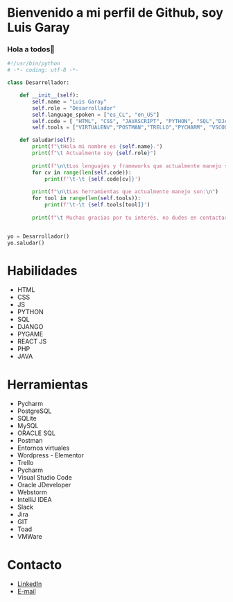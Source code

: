 # Bienvenido a mi perfil de Github, soy Luis Garay  

### Hola a todos👋

```py
#!/usr/bin/python
# -*- coding: utf-8 -*-

class Desarrollador:

    def __init__(self):
        self.name = "Luis Garay"
        self.role = "Desarrollador"
        self.language_spoken = ["es_CL", "en_US"]
        self.code = [ "HTML", "CSS", "JAVASCRIPT", "PYTHON", "SQL","DJANGO", "PYGAME", "REACT JS", "PHP", "JAVA"]
        self.tools = ["VIRTUALENV","POSTMAN","TRELLO","PYCHARM", "VSCODE", "JDEVELOPER", "WEBSTORM","IntelliJ IDEA", "SLACK", "JIRA", "GIT", "TOAD"]

    def saludar(self):
        print(f"\tHola mi nombre es {self.name}.")
        print(f"\t Actualmente soy {self.role}")
        
        print(f"\n\tLos lenguajes y frameworks que actualmente manejo son:\n")
        for cv in range(len(self.code)):
            print(f'\t-\t {self.code[cv]}')
            
        print(f"\n\tLas herramientas que actualmente manejo son:\n")
        for tool in range(len(self.tools)):
            print(f'\t-\t {self.tools[tool]}')
            
        print(f"\t Muchas gracias por tu interés, no dudes en contactarme")


yo = Desarrollador()
yo.saludar()

```

# Habilidades

* HTML
* CSS
* JS 
* PYTHON 
* SQL
* DJANGO
* PYGAME
* REACT JS
* PHP
* JAVA

# Herramientas


* Pycharm
* PostgreSQL
* SQLite
* MySQL
* ORACLE SQL
* Postman
* Entornos virtuales
* Wordpress - Elementor
* Trello
* Pycharm
* Visual Studio Code
* Oracle JDeveloper
* Webstorm
* IntelliJ IDEA
* Slack
* Jira
* GIT
* Toad
* VMWare


# Contacto

* [LinkedIn](linkedin.com/in/luisgarayfuentes/)
* [E-mail](mailto:luis.alexander.garay@gmail.com)

